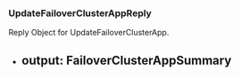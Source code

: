 ### UpdateFailoverClusterAppReply
Reply Object for UpdateFailoverClusterApp.

- output: FailoverClusterAppSummary
  - 
